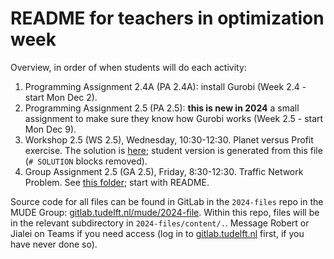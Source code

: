 # README for teachers in optimization week

Overview, in order of when students will do each activity:
1. Programming Assignment 2.4A (PA 2.4A): install Gurobi (Week 2.4 - start Mon Dec 2).
2. Programming Assignment 2.5 (PA 2.5): **this is new in 2024** a small assignment to make sure they know how Gurobi works (Week 2.5 - start Mon Dec 9).
3. Workshop 2.5 (WS 2.5), Wednesday, 10:30-12:30. Planet versus Profit exercise. The solution is [here](https://mude.citg.tudelft.nl/2024/files/teachers/Week_2_5/WS_2_5_solution.html); student version is generated from this file (`# SOLUTION` blocks removed).
4. Group Assignment 2.5 (GA 2.5), Friday, 8:30-12:30. Traffic Network Problem. See [this folder](https://mude.citg.tudelft.nl/2024/files/teachers/GA_2_5/); start with README.

Source code for all files can be found in GitLab in the `2024-files` repo in the MUDE Group: [gitlab.tudelft.nl/mude/2024-file](https://gitlab.tudelft.nl/mude/2024-files). Within this repo, files will be in the relevant subdirectory in `2024-files/content/.`. Message Robert or Jialei on Teams if you need access (log in to [gitlab.tudelft.nl](https://gitlab.tudelft.nl/) first, if you have never done so).